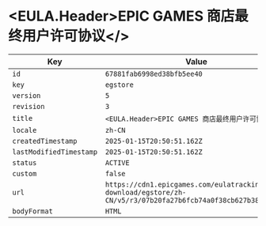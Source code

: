 # <EULA.Header>EPIC GAMES 商店最终用户许可协议</>

| Key | Value |
| --- | ----- |
| `id` | `67881fab6998ed38bfb5ee40` |
| `key` | `egstore` |
| `version` | `5` |
| `revision` | `3` |
| `title` | `<EULA.Header>EPIC GAMES 商店最终用户许可协议</>` |
| `locale` | `zh-CN` |
| `createdTimestamp` | `2025-01-15T20:50:51.162Z` |
| `lastModifiedTimestamp` | `2025-01-15T20:50:51.162Z` |
| `status` | `ACTIVE` |
| `custom` | `false` |
| `url` | `https://cdn1.epicgames.com/eulatracking-download/egstore/zh-CN/v5/r3/07b20fa27b6fcb74a0f38cb627b38068.pdf` |
| `bodyFormat` | `HTML` |
